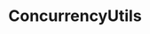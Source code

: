 <!-- TODO: Add content for this topic -->

# ConcurrencyUtils

<!-- Content will be added later -->
